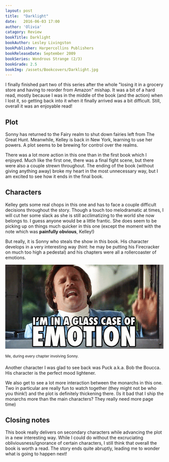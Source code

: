 ```yaml
---
layout: post
title:  "Darklight"
date:   2016-06-03 17:00
author: 'Olivia'
catagory: Review
bookTitle: Darklight
bookAuthor: Lesley Livingston
bookPublisher: Harpercollins Publishers
bookReleaseDate: September 2009
bookSeries: Wondrous Strange (2/3)
bookGrade: 2.5
bookImg: /assets/Bookcovers/Darklight.jpg
---
```


I finally finished part two of this series after the whole "losing it in a grocery store and having to reorder from Amazon" mishap. It was a bit of a hard read, mostly because I was in the middle of the book (and the action) when I lost it, so getting back into it when it finally arrived was a bit difficult. Still, overall it was an enjoyable read!

<!--more-->

## Plot
Sonny has returned to the Fairy realm to shut down fairies left from The Great Hunt. Meanwhile, Kelley is back in New York, learning to use her powers. A plot seems to be brewing for control over the realms.

There was a lot more action in this one than in the first book which I enjoyed. Much like the first one, there was a final fight scene, but there were also a couple strewn throughout. The ending of the book (without giving anything away) broke my heart in the most unnecessary way, but I am excited to see how it ends in the final book.

## Characters
Kelley gets some real chops in this one and has to face a couple difficult decisions throughout the story. Though a touch too melodramatic at times, I will cut her some slack as she is still acclimatizing to the world she now belongs to. I guess anyone would be a little frantic. She does seem to be picking up on things much quicker in this one (except the moment with the note which was **painfully obvious**, Kelley!)

But really, it is Sonny who steals the show in this book. His character develops in a very interesting way (hint: he may be putting his Firecracker on much too high a pedestal) and his chapters were all a rollercoaster of emotions.

![I'm in a glass case of emotion](\assets\gifs\glasscaseemotion.gif)

<sup>Me, during every chapter involving Sonny.</sup>

Another character I was glad to see back was Puck a.k.a. Bob the Boucca. His character is the perfect mood lightener.

We also get to see a lot more interaction between the monarchs in this one. Two in particular are really fun to watch together (they might not be who you think!) and the plot is definitely thickening there. (Is it bad that I ship the monarchs more than the main characters? They really need more page time)

## Closing notes
This book really delivers on secondary characters while advancing the plot in a new interesting way. While I could do without the excruciating obliviousness/ignorance of certain characters, I still think that overall the book is worth a read. The story ends quite abruptly, leading me to wonder what is going to happen next!
